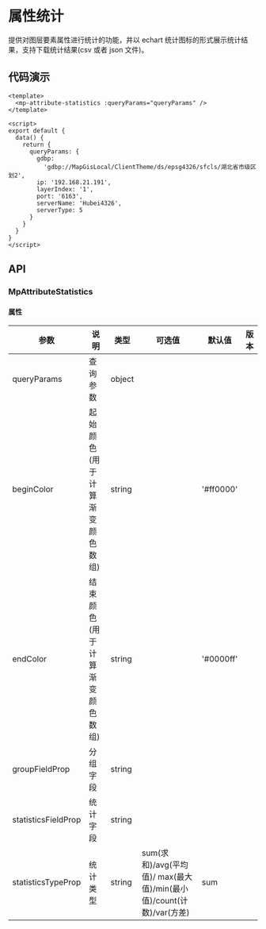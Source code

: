 # 属性统计

提供对图层要素属性进行统计的功能，并以 echart 统计图标的形式展示统计结果，支持下载统计结果(csv 或者 json 文件)。

## 代码演示

```vue
<template>
  <mp-attribute-statistics :queryParams="queryParams" />
</template>

<script>
export default {
  data() {
    return {
      queryParams: {
        gdbp:
          'gdbp://MapGisLocal/ClientTheme/ds/epsg4326/sfcls/湖北省市级区划2',
        ip: '192.168.21.191',
        layerIndex: '1',
        port: '6163',
        serverName: 'Hubei4326',
        serverType: 5
      }
    }
  }
}
</script>
```

## API

### MpAttributeStatistics

#### 属性

| 参数                | 说明                           | 类型   | 可选值                                                               | 默认值    | 版本 |
| ------------------- | ------------------------------ | ------ | -------------------------------------------------------------------- | --------- | ---- |
| queryParams         | 查询参数                       | object |                                                                      |           |      |
| beginColor          | 起始颜色(用于计算渐变颜色数组) | string |                                                                      | '#ff0000' |      |
| endColor            | 结束颜色(用于计算渐变颜色数组) | string |                                                                      | '#0000ff' |      |
| groupFieldProp      | 分组字段                       | string |                                                                      |           |      |
| statisticsFieldProp | 统计字段                       | string |                                                                      |           |      |
| statisticsTypeProp  | 统计类型                       | string | sum(求和)/avg(平均值)/ max(最大值)/min(最小值)/count(计数)/var(方差) | sum       |      |
